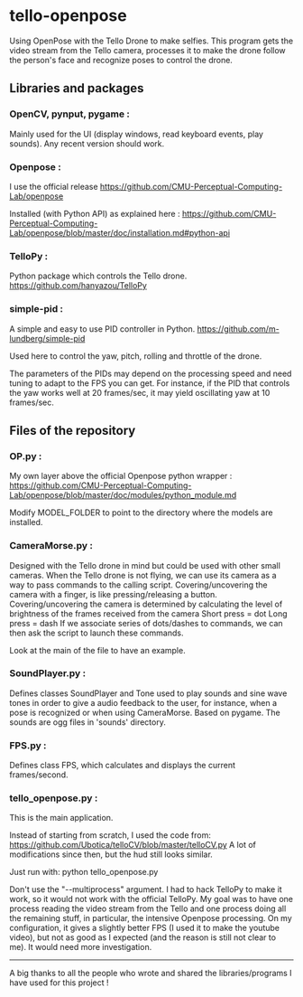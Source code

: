 # tello-openpose
Using OpenPose with the Tello Drone to make selfies. This program gets the video stream from the Tello camera, processes it to make the drone follow the person's face and recognize poses to control the drone.  

## Libraries and packages

### OpenCV, pynput, pygame : 
Mainly used for the UI (display windows, read keyboard events, play sounds). Any recent version should work.

### Openpose :
I use the official release https://github.com/CMU-Perceptual-Computing-Lab/openpose

Installed (with Python API) as explained here : https://github.com/CMU-Perceptual-Computing-Lab/openpose/blob/master/doc/installation.md#python-api

### TelloPy :
Python package which controls the Tello drone.
https://github.com/hanyazou/TelloPy



### simple-pid :
A simple and easy to use PID controller in Python.
https://github.com/m-lundberg/simple-pid

Used here to control the yaw, pitch, rolling and throttle of the drone. 

The parameters of the PIDs may depend on the processing speed and need tuning to adapt to the FPS you can get. For instance, if the PID that controls the yaw works well at 20 frames/sec, it may yield oscillating yaw at 10 frames/sec.  



## Files of the repository

### OP.py :
My own layer above the official Openpose python wrapper : https://github.com/CMU-Perceptual-Computing-Lab/openpose/blob/master/doc/modules/python_module.md

Modify MODEL_FOLDER to point to the directory where the models are installed.

### CameraMorse.py :

Designed with the Tello drone in mind but could be used with other small cameras.
When the Tello drone is not flying, we can use its camera as a way to pass commands to the calling script.
Covering/uncovering the camera with a finger, is like pressing/releasing a button. 
Covering/uncovering the camera is determined by calculating the level of brightness of the frames received from the camera
Short press = dot
Long press = dash
If we associate series of dots/dashes to commands, we can then ask the script to launch these commands.

Look at the main of the file to have an example.

### SoundPlayer.py :
Defines classes SoundPlayer and Tone used to play sounds and sine wave tones in order to give a audio feedback to the user, for instance, when a pose is recognized or when using CameraMorse. Based on pygame. The sounds are ogg files in 'sounds' directory.

### FPS.py :
Defines class FPS, which calculates and displays the current frames/second.

### tello_openpose.py :
This is the main application. 

Instead of starting from scratch, I used the code from: https://github.com/Ubotica/telloCV/blob/master/telloCV.py A lot of modifications since then, but the hud still looks similar.

Just run with:
python tello_openpose.py

Don't use the "--multiprocess" argument. I had to hack TelloPy to make it work, so it would not work with the official TelloPy. My goal was to have one process reading the video stream from the Tello and one process doing all the remaining stuff, in particular, the intensive Openpose processing. On my configuration, it gives a slightly better FPS (I used it to make the youtube video), but not as good as I expected (and the reason is still not clear to me). It would need more investigation.


-----
A big thanks to all the people who wrote and shared the libraries/programs I have used for this project !





